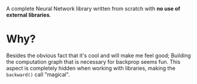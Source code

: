 A complete Neural Network library written from scratch with **no use of external libraries**.

# Why?

Besides the obvious fact that it's cool and will make me feel good; Building the computation graph that is necessary for backprop seems fun. This aspect is completely hidden when working with libraries, making the `backward()` call "magical".
